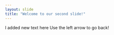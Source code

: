 ```yaml
---
layout: slide
title: "Welcome to our second slide!"
---
```

I added new text here 
Use the left arrow to go back!
